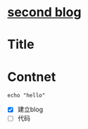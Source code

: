 # [second blog](https://github.com/yorkane/yorkane.github.io/issues/2)

# Title
# Contnet

```
echo "hello"
```

- [x] 建立blog
- [ ] 代码
